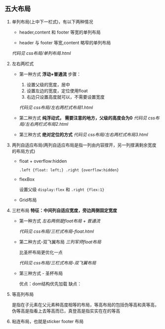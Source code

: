 ## 五大布局
1. 单列布局(上中下一栏式)，有以下两种情况
    - header,content 和 footer 等宽的单列布局

    - header 与 footer 等宽,content 略窄的单列布局
    
    *代码见 css布局/单列布局.html*
1. 左右两栏式
   - 第一种方式 **浮动+普通流**
    步骤： 
      1. 设置父级的宽度，居中
      1. 设置左边的宽度，定位使用float
      1. 右边只设置高度就可以，不需要设置宽度
      
      *代码见 css布局/左右两栏式布局1.html*
   - 第二种方式 **纯浮动式， 需要注意的地方，父级的高度会为0**
      *代码见 css布局/左右两栏式布局2.html*
   - 第三种方式 **绝对定位的方式** 
      *代码见 css布局/左右两栏式布局3.html*

1. 两列自适应布局(两列自适应布局是指一列由内容撑开，另一列撑满剩余宽度的布局方式)
    - float + overflow:hidden 

      ``.left {float: left;} .right {overflow:hidden}``
    - flexBox 
    
        设置父级 ``display:flex`` 和 ``.right {flex:1}``
    - Grid布局

1. 三栏布局 **特征：中间列自适应宽度，旁边两侧固定宽度**
    - 第一种方式 *左右两侧是float布局 + 普通流*

      *代码见  css布局/三栏式布局-float.html*
    - 第二种方式-双飞翼布局 *三列军师float布局*

      比圣杯布局更优化一点

      *代码见  css布局/三栏式布局-双飞翼布局*
    - 第三种方式 - 圣杯布局 

      优点：dom结构优先加载
      缺点：
1. 等高列布局

    是指在子元素在父元素种高度相等的布局，等高布局的包括伪等高和真等高，伪等高是指看上去等高而已，真登高是指实实在在的等高
1. 粘连布局，也就是sticker footer 布局

